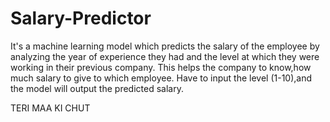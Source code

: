 # Salary-Predictor
It's a machine learning model which predicts the salary of the employee by analyzing the year of experience they had and the level at which they were working in their previous company.
This helps the company to know,how much salary to give to which employee.
Have to input the level (1-10),and the model will output the predicted salary.

TERI MAA KI CHUT
